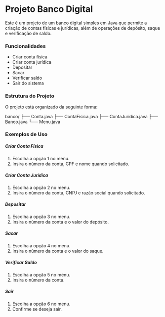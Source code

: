 # Projeto Banco Digital

Este é um projeto de um banco digital simples em Java que permite a criação de contas físicas e jurídicas, além de operações de depósito, saque e verificação de saldo.

### Funcionalidades

- Criar conta física
- Criar conta jurídica
- Depositar
- Sacar
- Verificar saldo
- Sair do sistema

### Estrutura do Projeto

O projeto está organizado da seguinte forma:

banco/
├── Conta.java
├── ContaFisica.java
├── ContaJuridica.java
├── Banco.java
└── Menu.java

### Exemplos de Uso
##### Criar Conta Física
1. Escolha a opção 1 no menu.
2. Insira o número da conta, CPF e nome quando solicitado.
##### Criar Conta Jurídica
1. Escolha a opção 2 no menu.
2. Insira o número da conta, CNPJ e razão social quando solicitado.
##### Depositar
1. Escolha a opção 3 no menu.
2. Insira o número da conta e o valor do depósito.
##### Sacar
1. Escolha a opção 4 no menu.
2. Insira o número da conta e o valor do saque.
##### Verificar Saldo
1. Escolha a opção 5 no menu.
2. Insira o número da conta.
##### Sair
1. Escolha a opção 6 no menu.
2. Confirme se deseja sair.
